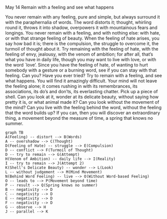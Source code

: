 May 14
Remain with a feeling and see what happens

You never remain with any feeling, pure and simple, but always surround it with the paraphernalia of words. The word distorts it; thought, whirling round it, throws it into shadow, overpowers it with mountainous fears and longings. You never remain with a feeling, and with nothing else: with hate, or with that strange feeling of beauty. When the feeling of hate arises, you say how bad it is; there is the compulsion, the struggle to overcome it, the turmoil of thought about it.
Try remaining with the feeling of hate, with the feeling of envy, jealousy, with the venom of ambition; for after all, that’s what you have in daily life, though you may want to live with love, or with the word `love’. Since you have the feeling of hate, of wanting to hurt somebody with a gesture or a burning word, see if you can stay with that feeling. Can you? Have you ever tried? Try to remain with a feeling, and see what happens. You will find it amazingly difficult. Your mind will not leave the feeling alone; it comes rushing in with its remembrances, its associations, its do’s and don’ts, its everlasting chatter. Pick up a piece of shell. Can you look at it, wonder at its delicate beauty, without saying how pretty it is, or what animal made it? Can you look without the movement of the mind? Can you live with the feeling behind the word, without the feeling that the word builds up? If you can, then you will discover an extraordinary thing, a movement beyond the measure of time, a spring that knows no summer.

```mermaid
graph TB
A(Feeling) -- distort --> B(Words)
A -- overshadow --> C(Thought)
D(Feeling of Hate) -- struggle --> E(Compulsion)
D -- conflict --> F(Turmoil of Thought)
D -- try to remain --> G(Attempt)
H(Venom of Ambition) -- daily life --> I(Reality)
I -- try to remain --> J(Attempt 2)
K(Shell's Delicate Beauty) -- wonder --> L(Look)
L -- without judgement --> M(Mind Movement)
N(Behind Word Feeling) -- live --> O(Without Word-based Feeling)
O -- leads to --> P(Movement beyond time)
P -- result --> Q(Spring knows no summer)
B -- negativity --> D
C -- negativity --> D
E -- negativity --> D
F -- negativity --> D
G -- observe --> H
J -- parallel --> K
```

